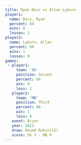 ```yaml
---
title: Ryan Deis vs Allan Lyburn
player1:             
  name: Deis, Ryan   
  percent: 84        
  wins: 0            
  losses: 1          
player2:             
  name: Lyburn, Allan
  percent: 88        
  wins: 1            
  losses: 0          
games:
 - player1:          
     team: 'SK'      
     position: Second
     percent: 84     
     win: 0          
     loss: 1         
   player2:         
     team: 'MB'     
     position: Third
     percent: 88    
     win: 1         
     loss: 0        
   event: Brier         
   year: 2012           
   draw: Round Robin(15)
   score: SK 3 - MB 9   
---
```

